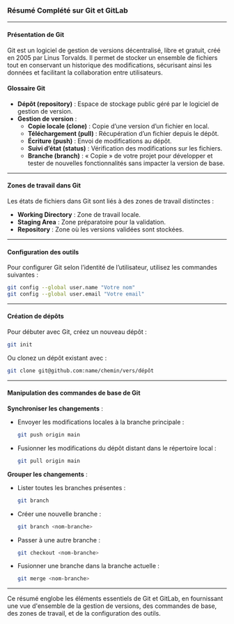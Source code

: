 ### Résumé Complété sur Git et GitLab

---

#### Présentation de Git

Git est un logiciel de gestion de versions décentralisé, libre et gratuit, créé en 2005 par Linus Torvalds. Il permet de stocker un ensemble de fichiers tout en conservant un historique des modifications, sécurisant ainsi les données et facilitant la collaboration entre utilisateurs.

#### Glossaire Git

- **Dépôt (repository)** : Espace de stockage public géré par le logiciel de gestion de version.
- **Gestion de version** :
  - **Copie locale (clone)** : Copie d’une version d’un fichier en local.
  - **Téléchargement (pull)** : Récupération d’un fichier depuis le dépôt.
  - **Écriture (push)** : Envoi de modifications au dépôt.
  - **Suivi d’état (status)** : Vérification des modifications sur les fichiers.
  - **Branche (branch)** : « Copie » de votre projet pour développer et tester de nouvelles fonctionnalités sans impacter la version de base.

---

#### Zones de travail dans Git

Les états de fichiers dans Git sont liés à des zones de travail distinctes :
- **Working Directory** : Zone de travail locale.
- **Staging Area** : Zone préparatoire pour la validation.
- **Repository** : Zone où les versions validées sont stockées.

---

#### Configuration des outils

Pour configurer Git selon l’identité de l’utilisateur, utilisez les commandes suivantes :
```bash
git config --global user.name "Votre nom"
git config --global user.email "Votre email"
```

---

#### Création de dépôts

Pour débuter avec Git, créez un nouveau dépôt :
```bash
git init
```
Ou clonez un dépôt existant avec :
```bash
git clone git@github.com:name/chemin/vers/dépôt
```

---

#### Manipulation des commandes de base de Git

**Synchroniser les changements** :
- Envoyer les modifications locales à la branche principale :
  ```bash
  git push origin main
  ```
- Fusionner les modifications du dépôt distant dans le répertoire local :
  ```bash
  git pull origin main
  ```

**Grouper les changements** :
- Lister toutes les branches présentes :
  ```bash
  git branch
  ```
- Créer une nouvelle branche :
  ```bash
  git branch <nom-branche>
  ```
- Passer à une autre branche :
  ```bash
  git checkout <nom-branche>
  ```
- Fusionner une branche dans la branche actuelle :
  ```bash
  git merge <nom-branche>
  ```

---

Ce résumé englobe les éléments essentiels de Git et GitLab, en fournissant une vue d'ensemble de la gestion de versions, des commandes de base, des zones de travail, et de la configuration des outils.
